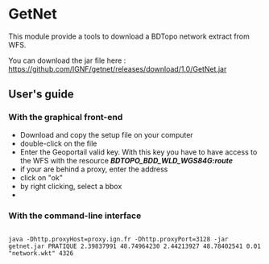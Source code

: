 # GetNet

This module provide a tools to download a BDTopo network extract from WFS.

You can download the jar file here : https://github.com/IGNF/getnet/releases/download/1.0/GetNet.jar


<h2>User's guide</h2>

<h3>With the graphical front-end</h3>

- Download and copy the setup file on your computer 
- double-click on the file
- Enter the Geoportail valid key. With this key you have to have access to the WFS with the resource <i><b>BDTOPO_BDD_WLD_WGS84G:route</b></i>
- if your are behind a proxy, enter the address
- click on "ok"
- by right clicking, select a bbox
- 

<h3>With the command-line interface</h3>

```shell

java -Dhttp.proxyHost=proxy.ign.fr -Dhttp.proxyPort=3128 -jar getnet.jar PRATIQUE 2.39837991 48.74964230 2.44213927 48.78402541 0.01 "network.wkt" 4326

```